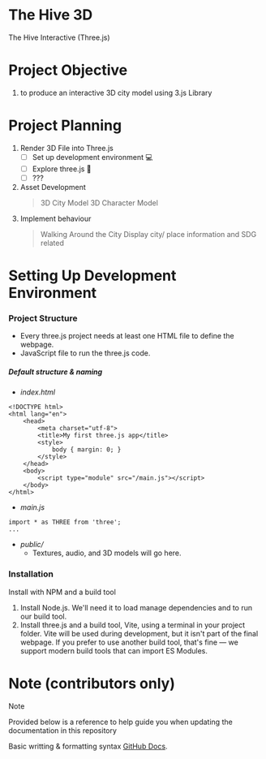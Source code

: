 # The Hive 3D
The Hive Interactive (Three.js)

# Project Objective
1. to produce an interactive 3D city model using 3.js Library
# Project Planning
1. Render 3D File into Three.js
   - [ ] Set up development environment 💻
   - [ ] Explore three.js 🚀
   - [ ] ???
3. Asset Development
   > 3D City Model
   > 3D Character Model
4. Implement behaviour
    >Walking Around the City
    >Display city/ place information and SDG related

# Setting Up Development Environment
### Project Structure
* Every three.js project needs at least one HTML file to define the webpage.
* JavaScript file to run the three.js code.

##### Default structure & naming
* _index.html_

```
<!DOCTYPE html>
<html lang="en">
	<head>
		<meta charset="utf-8">
		<title>My first three.js app</title>
		<style>
			body { margin: 0; }
		</style>
	</head>
	<body>
		<script type="module" src="/main.js"></script>
	</body>
</html>
```
* _main.js_
```
import * as THREE from 'three';
...
```
* _public/_
     - Textures, audio, and 3D models will go here.

### Installation
Install with NPM and a build tool

1. Install Node.js. We'll need it to load manage dependencies and to run our build tool.
2. Install three.js and a build tool, Vite, using a terminal in your project folder. Vite will be used during development, but it isn't part of the final webpage. If you prefer to use another build tool, that's fine — we support modern build tools that can import ES Modules.


# Note (contributors only)
> [!NOTE]
> Provided below is a reference to help guide you when updating the documentation in this repository

Basic writting & formatting syntax [GitHub Docs](https://docs.github.com/en/get-started/writing-on-github/getting-started-with-writing-and-formatting-on-github/basic-writing-and-formatting-syntax).




   
